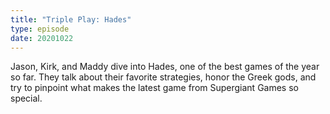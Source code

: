 ```yaml
---
title: "Triple Play: Hades"
type: episode
date: 20201022
---
```

Jason, Kirk, and Maddy dive into Hades, one of the best games of the year so far. They talk about their favorite strategies, honor the Greek gods, and try to pinpoint what makes the latest game from Supergiant Games so special.